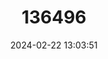 ---
title: "136496"
category: "Rhinolophus robinsoni"
draft: false
date: 2024-02-22 13:03:51
languages:
  English: ["Robinson's Horseshoe Bat", "Peninsular Horseshoe Bat"]
---